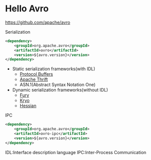# Hello Avro

<https://github.com/apache/avro>

Serialization

```xml
<dependency>
    <groupId>org.apache.avro</groupId>
    <artifactId>avro</artifactId>
    <version>${avro.version}</version>
</dependency>
```

- Static serialization frameworks(with IDL)
  - [Protocol Buffers](https://github.com/protocolbuffers/protobuf)
  - [Apache Thrift](https://github.com/apache/thrift)
  - ASN.1(Abstract Syntax Notation One)
- Dynamic serialization frameworks(without IDL)
  - [Fury](https://github.com/alipay/fury)
  - [Kryo](https://github.com/EsotericSoftware/kryo)
  - [Hessian](http://hessian.caucho.com/)

IPC

```xml
<dependency>
    <groupId>org.apache.avro</groupId>
    <artifactId>avro-ipc</artifactId>
    <version>${avro.version}</version>
</dependency>
```

IDL:Interface description language
IPC:Inter-Process Communication

